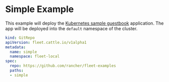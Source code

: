 # Simple Example

This example will deploy the [Kubernetes sample guestbook](https://github.com/kubernetes/examples/tree/master/guestbook/) application.
The app will be deployed into the `default` namespace of the cluster.

```yaml
kind: GitRepo
apiVersion: fleet.cattle.io/v1alpha1
metadata:
  name: simple
  namespace: fleet-local
spec:
  repo: https://github.com/rancher/fleet-examples
  paths:
  - simple
```
